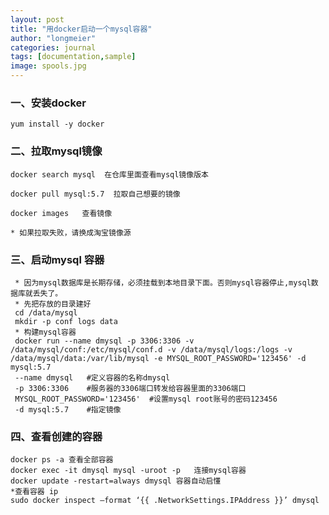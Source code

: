 ```yaml
---
layout: post
title: "用docker启动一个mysql容器"
author: "longmeier"
categories: journal
tags: [documentation,sample]
image: spools.jpg
---
```


### 一、安装docker
    yum install -y docker
### 二、拉取mysql镜像
    docker search mysql  在仓库里面查看mysql镜像版本

    docker pull mysql:5.7  拉取自己想要的镜像

    docker images   查看镜像
    
    * 如果拉取失败，请换成淘宝镜像源

### 三、启动mysql 容器
     * 因为mysql数据库是长期存储，必须挂载到本地目录下面。否则mysql容器停止,mysql数据库就丢失了。
     * 先把存放的目录建好
     cd /data/mysql
     mkdir -p conf logs data
     * 构建mysql容器
     docker run --name dmysql -p 3306:3306 -v /data/mysql/conf:/etc/mysql/conf.d -v /data/mysql/logs:/logs -v /data/mysql/data:/var/lib/mysql -e MYSQL_ROOT_PASSWORD='123456' -d mysql:5.7
     --name dmysql   #定义容器的名称dmysql
     -p 3306:3306    #服务器的3306端口转发给容器里面的3306端口
     MYSQL_ROOT_PASSWORD='123456'  #设置mysql root账号的密码123456
     -d mysql:5.7    #指定镜像
     
 
### 四、查看创建的容器
    docker ps -a 查看全部容器
    docker exec -it dmysql mysql -uroot -p   连接mysql容器
    docker update -restart=always dmysql 容器自动启懂
    *查看容器 ip
    sudo docker inspect –format ‘{{ .NetworkSettings.IPAddress }}’ dmysql
